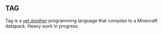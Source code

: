 ## TAG
Tag is a *[yet another](https://xkcd.com/927/)* programming language that compiles to a Minecraft datapack.
Heavy work in progress.
